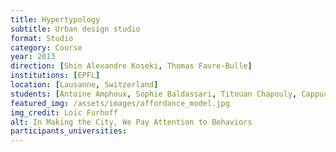 ```yaml
---
title: Hypertypology
subtitle: Urban design studio
format: Studio
category: Course
year: 2013
direction: [Shin Alexandre Koseki, Thomas Favre-Bulle]
institutions: [EPFL]
location: [Lausanne, Switzerland]
students: [Antoine Amphoux, Sophie Baldassari, Titouan Chapouly, Cappucine Claudet, Leila Clivaz, Marie-Luce Jacquier, Anne Maddalena Käppeli, Léonore Nemec, Cristina Rosa Cervello, Laure Schaller, Pauline Schröter]
featured_img: /assets/images/affordance_model.jpg
img_credit: Loïc Furhoff
alt: In Making the City, We Pay Attention to Behaviors
participants_universities:
---
```


